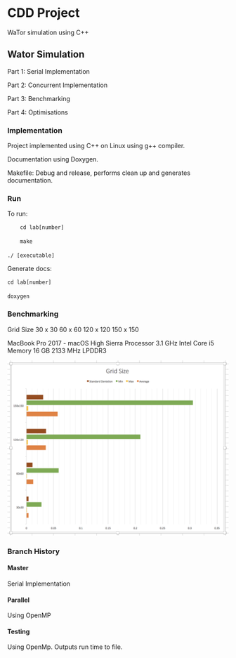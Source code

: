 # CDD Project

WaTor simulation using C++

## Wator Simulation

Part 1: Serial Implementation

Part 2: Concurrent Implementation

Part 3: Benchmarking

Part 4: Optimisations

### Implementation
Project implemented using C++ on Linux using g++ compiler.

Documentation using Doxygen.

Makefile: Debug and release, performs clean up and generates documentation.

### Run

To run:

        cd lab[number]

        make

	./ [executable]

Generate docs:

	cd lab[number]

	doxygen

### Benchmarking

Grid Size
    30 x 30
    60 x 60
    120 x 120
    150 x 150

MacBook Pro 2017 - macOS High Sierra
Processor 3.1 GHz Intel Core i5
Memory 16 GB 2133 MHz LPDDR3

![alt text](https://raw.githubusercontent.com/Kelly-David/CDD-Wator-Project/master/gridsize.png)


### Branch History

#### Master
Serial Implementation

#### Parallel
Using OpenMP

#### Testing
Using OpenMp. Outputs run time to file.
